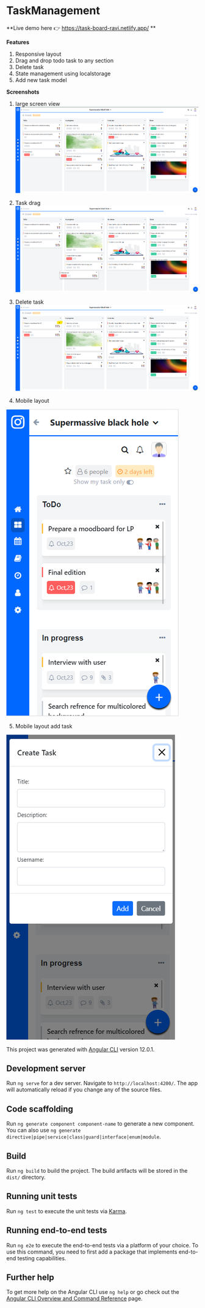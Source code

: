 # TaskManagement

**Live demo here 👉 https://task-board-ravi.netlify.app/ **

**Features**

1. Responsive layout
2. Drag and drop todo task to any section
3. Delete task
4. State management using localstorage
5. Add new task model

**Screenshots**

1. large screen view
![](src/assets/screenshots/large-screen-view.PNG)

2. Task drag
![](src/assets/screenshots/drag-task.png)

3. Delete task
![](src/assets/screenshots/delete-task.png)

4. Mobile layout

![](src/assets/screenshots/mobile-layout.png)

5. Mobile layout add task

![](src/assets/screenshots/mobile-layout-add-task.png)

This project was generated with [Angular CLI](https://github.com/angular/angular-cli) version 12.0.1.

## Development server

Run `ng serve` for a dev server. Navigate to `http://localhost:4200/`. The app will automatically reload if you change any of the source files.

## Code scaffolding

Run `ng generate component component-name` to generate a new component. You can also use `ng generate directive|pipe|service|class|guard|interface|enum|module`.

## Build

Run `ng build` to build the project. The build artifacts will be stored in the `dist/` directory.

## Running unit tests

Run `ng test` to execute the unit tests via [Karma](https://karma-runner.github.io).

## Running end-to-end tests

Run `ng e2e` to execute the end-to-end tests via a platform of your choice. To use this command, you need to first add a package that implements end-to-end testing capabilities.

## Further help

To get more help on the Angular CLI use `ng help` or go check out the [Angular CLI Overview and Command Reference](https://angular.io/cli) page.
